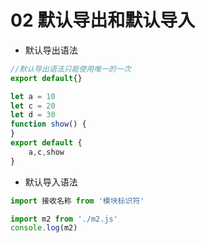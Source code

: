 # 02 默认导出和默认导入

* 默认导出语法

```javascript
//默认导出语法只能使用唯一的一次
export default{}
```

```javascript
let a = 10
let c = 20
let d = 30
function show() {
}
export default {
    a,c,show
}
```

* 默认导入语法

```javascript
import 接收名称 from '模块标识符'
```

```javascript
import m2 from './m2.js'
console.log(m2)
```

